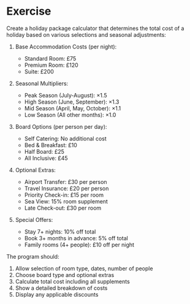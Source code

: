 # Exercise

Create a holiday package calculator that determines the total cost of a holiday based on various selections and seasonal adjustments:

1. Base Accommodation Costs (per night):
   - Standard Room: £75
   - Premium Room: £120
   - Suite: £200

2. Seasonal Multipliers:
   - Peak Season (July-August): ×1.5
   - High Season (June, September): ×1.3
   - Mid Season (April, May, October): ×1.1
   - Low Season (All other months): ×1.0

3. Board Options (per person per day):
   - Self Catering: No additional cost
   - Bed & Breakfast: £10
   - Half Board: £25
   - All Inclusive: £45

4. Optional Extras:
   - Airport Transfer: £30 per person
   - Travel Insurance: £20 per person
   - Priority Check-in: £15 per room
   - Sea View: 15% room supplement
   - Late Check-out: £30 per room

5. Special Offers:
   - Stay 7+ nights: 10% off total
   - Book 3+ months in advance: 5% off total
   - Family rooms (4+ people): £10 off per night
   
The program should:
1. Allow selection of room type, dates, number of people
2. Choose board type and optional extras
3. Calculate total cost including all supplements
4. Show a detailed breakdown of costs
5. Display any applicable discounts
